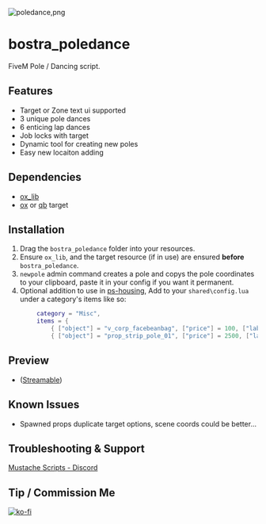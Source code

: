 ![poledance,png](https://github.com/B0STRA/bostra_poledance/assets/119994243/76e5d08d-5d5d-4903-8bcf-8392f508eebe)
# bostra_poledance

FiveM Pole / Dancing script.

## Features
- Target or Zone text ui supported
- 3 unique pole dances
- 6 enticing lap dances
- Job locks with target
- Dynamic tool for creating new poles
- Easy new locaiton adding


## Dependencies
- [ox_lib](https://github.com/overextended/ox_lib)
- [ox](https://github.com/overextended/ox_target) or [qb](https://github.com/qbcore-framework/qb-target) target

## Installation
1. Drag the `bostra_poledance` folder into your resources.
2. Ensure `ox_lib`, and the target resource (if in use) are ensured **before** `bostra_poledance`.
3. `newpole` admin command creates a pole and copys the pole coordinates to your clipboard, paste it in your config if you want it permanent.
4. Optional addition to use in [ps-housing](https://github.com/Project-Sloth/ps-housing), Add to your ```shared\config.lua``` under a category's items like so: 
```lua        
        category = "Misc",
        items = {
            { ["object"] = "v_corp_facebeanbag", ["price"] = 100, ["label"] = "Bean Bag 1" },
            { ["object"] = "prop_strip_pole_01", ["price"] = 2500, ["label"] = "Dance Pole" }, --Added line
```

## Preview
- ([Streamable](https://streamable.com/fphors))

## Known Issues
- Spawned props duplicate target options, scene coords could be better...

## Troubleshooting & Support
[Mustache Scripts - Discord](https://discord.gg/RVx8nVwcEG)


## Tip / Commission Me
[![ko-fi](https://ko-fi.com/img/githubbutton_sm.svg)](https://ko-fi.com/A0A46AZW4)
